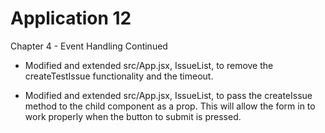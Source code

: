 # Application 12

Chapter 4 - Event Handling Continued
* Modified and extended src/App.jsx, IssueList, to remove the createTestIssue functionality and the timeout.

* Modified and extended src/App.jsx, IssueList, to pass the createIssue method to the <IssueAdd> child component as a prop. This will allow the form in <IssueAdd> to work properly when the button to submit is pressed.
